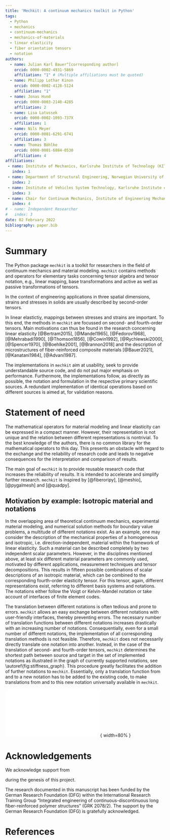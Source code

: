 ```yaml
---
title: 'Mechkit: A continuum mechanics toolkit in Python'
tags:
  - Python
  - mechanics
  - continuum-mechanics
  - mechanics-of-materials
  - linear elasticity
  - fiber orientation tensors
  - notation
authors:
  - name: Julian Karl Bauer^[corresponding author]
    orcid: 0000-0002-4931-5869
    affiliation: "1" # (Multiple affiliations must be quoted)
  - name: Philipp Lothar Kinon
    orcid: 0000-0002-4128-5124
    affiliation: "1"
  - name: Jonas Hund
    orcid: 0000-0003-2140-4285
    affiliation: 2
  - name: Lisa Latussek
    orcid: 0000-0002-1093-737X
    affiliation: 1
  - name: Nils Meyer
    orcid: 0000-0001-6291-6741
    affiliation: 3
  - name: Thomas Böhlke
    orcid: 0000-0001-6884-0530
    affiliation: 4
affiliations:
 - name: Institute of Mechanics, Karlsruhe Institute of Technology (KIT), Germany
   index: 1
 - name: Department of Structural Engineering, Norwegian University of Science and Technology (NTNU), Norway
   index: 2
 - name: Institute of Vehicles System Technology, Karlsruhe Institute of Technology (KIT), Germany
   index: 3
 - name: Chair for Continuum Mechanics, Institute of Engineering Mechanics, Karlsruhe Institute of Technology (KIT), Germany
   index: 4
# - name: Independent Researcher
#   index: 3
date: 02 February 2022
bibliography: paper.bib
---
```



# Summary

The Python package `mechkit` is a toolkit for researchers
in the field of continuum mechanics and material modeling.
`mechkit` contains methods and operators
for elementary tasks concerning tensor algebra and tensor notation,
e.g., linear mapping, base transformations and active as well as passive transformations of tensors.

In the context of engineering applications in three spatial dimensions, strains and stresses in solids are
usually described by second-order tensors.
<!-- As linear mappings between observed deformations and possibly causal stresses,
fourth-order tensors have a special role in the field of linear elasticity. -->
In linear elastictiy, mappings between stresses and strains are important.
To this end, the methods in `mechkit` are focussed on second- and fourth-order tensors.
Main motivations can thus be found in the research concerning
linear elasticity
[@Bertram2015], [@Mandel1965], [@Fedorov1968], [@Mehrabadi1990], [@Thomson1856],
[@Cowin1992], [@Rychlewski2000], [@Spencer1970], [@Boehlke2001], [@Brannon2018]
and the description of microstructures of fiber-reinforced
composite materials
[@Bauer2021], [@Kanatani1984], [@Advani1987].

The implementations in `mechkit` aim at usability, seek to provide understandable source code,
and do not put major emphasis on performance.
Furthermore, the implementations follow, as directly as possible,
the notation and formulation in the respective primary scientific sources.
A redundant implementation of identical operations based on different
sources is aimed at, for validation reasons.

# Statement of need

The mathematical operators for material modeling and linear elasticity
can be expressed in a compact manner.
However, their representation is not unique and the relation between different representations is nontrivial.
To the best knowledge of the authors, there is no common library for the mathematical operators to this day.
This presents an obstacle with regard to the exchange and the reliability of research code and
leads to negative consequences for the interpretation and comparison of results.

The main goal of `mechkit` is to provide reusable research code that increases the reliability of results.
It is intended to accelerate and simplify further research.
`mechkit` is inspired by [@fiberoripy], [@meshio], [@pygalmesh] and [@quadpy].

## Motivation by example: Isotropic material and notations

In the overlapping area of theoretical continuum mechanics, experimental
material modeling,
and numerical solution methods for boundary value problems,
a multitude of different notations exist.
As an example, one may consider the description of the mechanical properties of a
homogeneous and isotropic, i.e. direction-independent, material within the framework of linear elasticity.
Such a material can be described completely by two independent scalar parameters.
However, in the disciplines mentioned above, at least six different material parameters are commonly used,
motivated by different applications,
measurement techniques
and tensor decompositions.
This results in fifteen possible combinations of scalar descriptions of an
isotropic material, which can be combined to the corresponding fourth-order elasticity tensor.
For this tensor, again, different representations exist, referring to different basis systems
and notations.
The notations either follow the
Voigt or Kelvin-Mandel notation or take account of interfaces
of finite element codes.

The translation between different notations is often tedious and prone to errors.
`mechkit` allows an easy exchange between different notations with user-friendly
interfaces, thereby preventing errors.
The necessary number of translation functions between different notations
increases drastically with an increasing number of notations.
Consequentially, even for a small number of different notations, the implementation of all corresponding translation methods is not feasible.
Therefore, `mechkit` does not necessarily directly translate one notation into another.
Instead, in the case of the translation of second- and fourth-order tensors,
`mechkit` determines the shortest path between source and target in the set of implemented notations as illustrated in
the graph of currently supported notations, see \autoref{fig:stiffness_graph}.
This procedure greatly facilitates the addition of further notations to `mechkit`.
Essentially, only a translation function from and to a new notation has to be added to the existing code, to make translations from and to this new notation universally available in `mechkit`.

![Currently supported notations and translations of fourth-order stiffness tensors.\label{fig:stiffness_graph}](./figures/stiffness_graph.pdf){ width=80% }

# Acknowledgements

We acknowledge support from
<?insert here after contacted?>
during the genesis of this project.

The research documented in this manuscript has been funded by the German Research Foundation (DFG) within the International Research Training Group “Integrated engineering of continuous-discontinuous long fiber-reinforced polymer structures” (GRK 2078/2). The support by the German Research Foundation (DFG) is gratefully acknowledged.

# References

